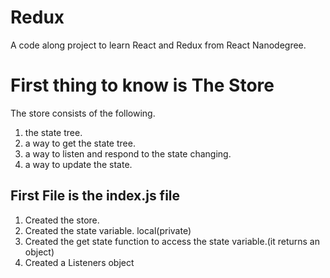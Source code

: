# Redux
A code along project to learn React and Redux from React Nanodegree.

# First thing to know is The Store

The store consists of the following.

1. the state tree.
2. a way to get the state tree.
3. a way to listen and respond to the state changing.
4. a way to update the state.

## First File is the index.js file
1. Created the store.
2. Created the state variable. local(private)
3. Created the get state function to access the state variable.(it returns an object)
4. Created a Listeners object